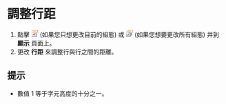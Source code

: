 # 調整行距

1. 點擊 ![Properties for Current Configuration](../../images/properties.png)
(如果您只想更改目前的組態) 或
![Properties for All Configuration](../../images/allproperties.png)
(如果您想要更改所有組態) 并到 **顯示** 頁面上。
2. 更改 **行距** 來調整行與行之間的距離。

## 提示

- 數值 1 等于字元高度的十分之一。
